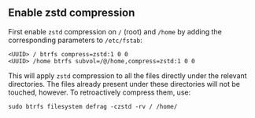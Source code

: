## Enable zstd compression
First enable `zstd` compression on `/` (root) and `/home` by adding the corresponding parameters to `/etc/fstab`:

```
<UUID> / btrfs compress=zstd:1 0 0
<UUID> /home btrfs subvol=/@/home,compress=zstd:1 0 0
```

This will apply `zstd` compression to all the files directly under the relevant directories. The files already present under these directories will not be touched, however. To retroactively compress them, use:

`sudo btrfs filesystem defrag -czstd -rv / /home/`

